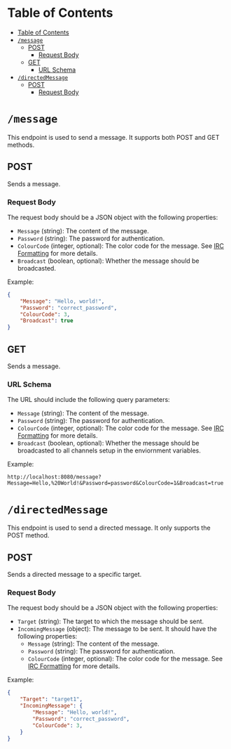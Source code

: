 # Table of Contents
- [Table of Contents](#table-of-contents)
- [`/message`](#message)
  - [POST](#post)
    - [Request Body](#request-body)
  - [GET](#get)
    - [URL Schema](#url-schema)
- [`/directedMessage`](#directedmessage)
  - [POST](#post-1)
    - [Request Body](#request-body-1)

# `/message`

This endpoint is used to send a message. It supports both POST and GET methods.

## POST

Sends a message.

### Request Body

The request body should be a JSON object with the following properties:

- `Message` (string): The content of the message.
- `Password` (string): The password for authentication.
- `ColourCode` (integer, optional): The color code for the message. See [IRC Formatting](https://modern.ircdocs.horse/formatting.html) for more details.
- `Broadcast` (boolean, optional): Whether the message should be broadcasted.

Example:

```json
{
    "Message": "Hello, world!",
    "Password": "correct_password",
    "ColourCode": 3,
    "Broadcast": true
}
```
## GET

Sends a message.

### URL Schema

The URL should include the following query parameters:

- `Message` (string): The content of the message.
- `Password` (string): The password for authentication.
- `ColourCode` (integer, optional): The color code for the message. See [IRC Formatting](https://modern.ircdocs.horse/formatting.html) for more details.
- `Broadcast` (boolean, optional): Whether the message should be broadcasted to all channels setup in the enviornment variables.

Example:
```http
http://localhost:8080/message?Message=Hello,%20World!&Password=password&ColourCode=1&Broadcast=true
```

# `/directedMessage`

This endpoint is used to send a directed message. It only supports the POST method.

## POST

Sends a directed message to a specific target.

### Request Body

The request body should be a JSON object with the following properties:

- `Target` (string): The target to which the message should be sent.
- `IncomingMessage` (object): The message to be sent. It should have the following properties:
    - `Message` (string): The content of the message.
    - `Password` (string): The password for authentication.
    - `ColourCode` (integer, optional): The color code for the message. See [IRC Formatting](https://modern.ircdocs.horse/formatting.html) for more details.

Example:

```json
{
    "Target": "target1",
    "IncomingMessage": {
        "Message": "Hello, world!",
        "Password": "correct_password",
        "ColourCode": 3,
    }
}
